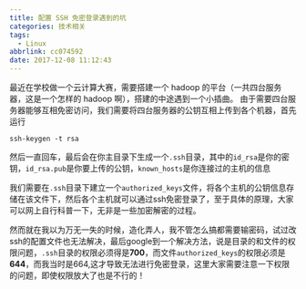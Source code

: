 ```yaml
---
title: 配置 SSH 免密登录遇到的坑
categories: 技术相关
tags:
  - Linux
abbrlink: cc074592
date: 2017-12-08 11:12:43
---
```

最近在学校做一个云计算大赛，需要搭建一个 hadoop 的平台（一共四台服务器，这是一个怎样的 hadoop 啊），搭建的中途遇到一个小插曲。
由于需要四台服务器能够互相免密访问，我们需要将四台服务器的公钥互相上传到各个机器，首先运行
```
ssh-keygen -t rsa
```
然后一直回车，最后会在你主目录下生成一个`.ssh`目录，其中的`id_rsa`是你的密钥，`id_rsa.pub`是你要上传的公钥，`known_hosts`是你连接过的主机的信息

我们需要在`.ssh`目录下建立一个`authorized_keys`文件，将各个主机的公钥信息存储在该文件下，然后各个主机就可以通过ssh免密登录了，至于具体的原理，大家可以网上自行科普一下，无非是一些加密解密的过程。

然而就在我以为万无一失的时候，造化弄人，我不管怎么搞都需要输密码，试过改ssh的配置文件也无法解决，最后google到一个解决方法，说是目录的和文件的权限问题，`.ssh`目录的权限必须得是**700**，而文件`authorized_keys`的权限必须是**644**，而我当时是664,这才导致无法进行免密登录，这里大家需要注意一下权限的问题，即使权限放大了也是不行的！

